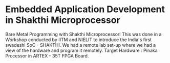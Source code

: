 # Embedded Application Development in Shakthi Microprocessor
Bare Metal Programming with Shakthi Microprocessor! This was done in a Workshop conducted by IITM and NIELIT to introduce the India's first swadeshi SoC - SHAKTHI. We had a remote lab set-up where we had a view of the hardware and program it remotely.
Target Hardware : Pinaka Processor in ARTEX - 35T FPGA Board.
